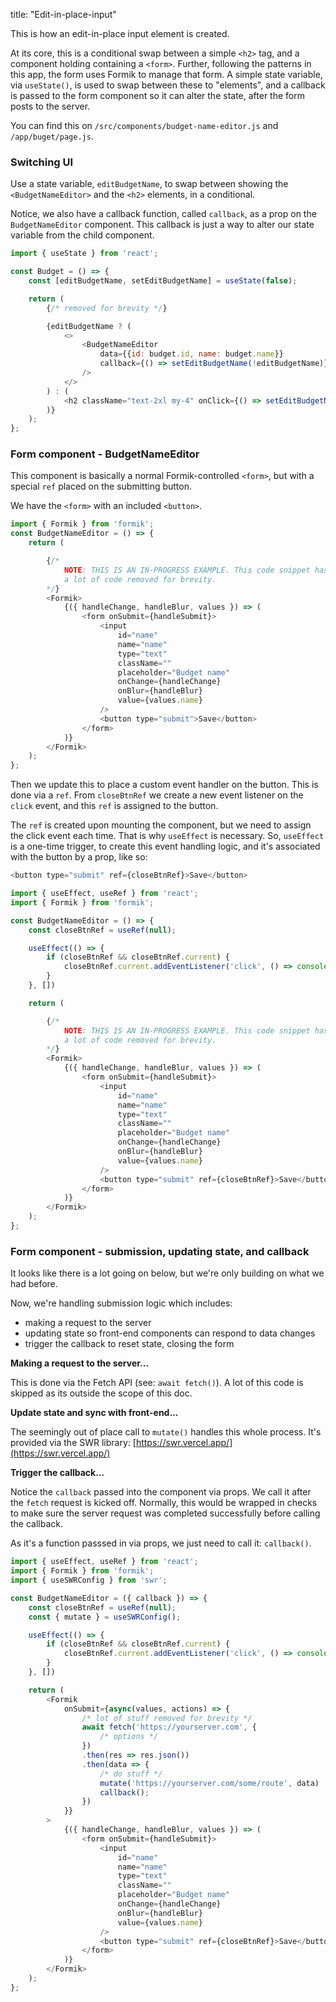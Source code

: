 title: "Edit-in-place-input"


This is how an edit-in-place input element is created.

At its core, this is a conditional swap between a simple `<h2>` tag, and a component
holding containing a `<form>`. Further, following the patterns in this app, the form
uses Formik to manage that form. A simple state variable, via `useState()`, is used
to swap between these to "elements", and a callback is passed to the form component
so it can alter the state, after the form posts to the server.

You can find this on `/src/components/budget-name-editor.js` and `/app/buget/page.js`.

### Switching UI

Use a state variable, `editBudgetName`, to swap between
showing the `<BudgetNameEditor>` and the `<h2>` elements, in a conditional.

Notice, we also have a callback function, called `callback`, as a prop on the `BudgetNameEditor` component. This callback is just a way to alter our state
variable from the child component.

```js
import { useState } from 'react';

const Budget = () => {
    const [editBudgetName, setEditBudgetName] = useState(false);

    return (
        {/* removed for brevity */}

        {editBudgetName ? (
            <>
                <BudgetNameEditor 
                    data={{id: budget.id, name: budget.name}} 
                    callback={() => setEditBudgetName(!editBudgetName)}
                />
            </>
        ) : (
            <h2 className="text-2xl my-4" onClick={() => setEditBudgetName(!editBudgetName)}>{budget.name}</h2>
        )}
    );
};
```

### Form component - BudgetNameEditor

This component is basically a normal Formik-controlled `<form>`, but with a special
`ref` placed on the submitting button.

We have the `<form>` with an included `<button>`.

```js
import { Formik } from 'formik';
const BudgetNameEditor = () => {
    return (

        {/* 
            NOTE: THIS IS AN IN-PROGRESS EXAMPLE. This code snippet has
            a lot of code removed for brevity.
        */}
        <Formik>
            {({ handleChange, handleBlur, values }) => (
                <form onSubmit={handleSubmit}>
                    <input 
                        id="name" 
                        name="name"
                        type="text"
                        className=""
                        placeholder="Budget name" 
                        onChange={handleChange}
                        onBlur={handleBlur}
                        value={values.name} 
                    />
                    <button type="submit">Save</button>
                </form>
            )}
        </Formik>
    );
};
```

Then we update this to place a custom event handler on the button. This is done
via a `ref`. From `closeBtnRef` we create a new event listener on the `click` 
event, and this `ref` is assigned to the button.

The `ref` is created upon mounting the component, but we need to assign the click
event each time. That is why `useEffect` is necessary. So, `useEffect` is a 
one-time trigger, to create this event handling logic, and it's associated with
the button by a prop, like so:

```js
<button type="submit" ref={closeBtnRef}>Save</button>
```

```js
import { useEffect, useRef } from 'react';
import { Formik } from 'formik';

const BudgetNameEditor = () => {
    const closeBtnRef = useRef(null);

    useEffect(() => {
        if (closeBtnRef && closeBtnRef.current) {
            closeBtnRef.current.addEventListener('click', () => console.log('close button event handler'));
        }
    }, [])

    return (

        {/* 
            NOTE: THIS IS AN IN-PROGRESS EXAMPLE. This code snippet has
            a lot of code removed for brevity.
        */}
        <Formik>
            {({ handleChange, handleBlur, values }) => (
                <form onSubmit={handleSubmit}>
                    <input 
                        id="name" 
                        name="name"
                        type="text"
                        className=""
                        placeholder="Budget name" 
                        onChange={handleChange}
                        onBlur={handleBlur}
                        value={values.name} 
                    />
                    <button type="submit" ref={closeBtnRef}>Save</button>
                </form>
            )}
        </Formik>
    );
};
```

### Form component - submission, updating state, and callback

It looks like there is a lot going on below, but we're only building on what we
had before.

Now, we're handling submission logic which includes:

- making a request to the server
- updating state so front-end components can respond to data changes
- trigger the callback to reset state, closing the form

**Making a request to the server...**

This is done via the Fetch API (see: `await fetch()`). A lot of this code is 
skipped as its outside the scope of this doc.

**Update state and sync with front-end...**

The seemingly out of place call to `mutate()` handles this whole process. It's 
provided via the SWR library: [https://swr.vercel.app/](https://swr.vercel.app/)

**Trigger the callback...**

Notice the `callback` passed into the component via props. We call it after the
`fetch` request is kicked off. Normally, this would be wrapped in checks to make 
sure the server request was completed successfully before calling the callback.

As it's a function passsed in via props, we just need to call it: `callback()`.

```js
import { useEffect, useRef } from 'react';
import { Formik } from 'formik';
import { useSWRConfig } from 'swr';

const BudgetNameEditor = ({ callback }) => {
    const closeBtnRef = useRef(null);
    const { mutate } = useSWRConfig();

    useEffect(() => {
        if (closeBtnRef && closeBtnRef.current) {
            closeBtnRef.current.addEventListener('click', () => console.log('close button event handler'));
        }
    }, [])

    return (
        <Formik
            onSubmit={async(values, actions) => {
                /* lot of stuff removed for brevity */
                await fetch('https://yourserver.com', {
                    /* options */
                })
                .then(res => res.json())
                .then(data => {
                    /* do stuff */
                    mutate('https://yourserver.com/some/route', data)
                    callback();
                })
            }}
        >
            {({ handleChange, handleBlur, values }) => (
                <form onSubmit={handleSubmit}>
                    <input 
                        id="name" 
                        name="name"
                        type="text"
                        className=""
                        placeholder="Budget name" 
                        onChange={handleChange}
                        onBlur={handleBlur}
                        value={values.name} 
                    />
                    <button type="submit" ref={closeBtnRef}>Save</button>
                </form>
            )}
        </Formik>
    );
};
```